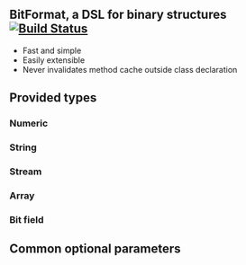 ## BitFormat, a DSL for binary structures [![Build Status](https://secure.travis-ci.org/pczarn/bitformat.png)](https://travis-ci.org/pczarn/bitformat)
* Fast and simple
* Easily extensible
* Never invalidates method cache outside class declaration

## Provided types
### Numeric
### String
### Stream
### Array
### Bit field
## Common optional parameters

